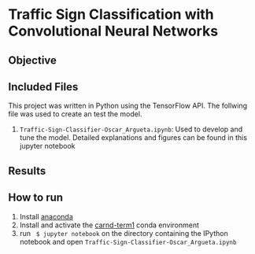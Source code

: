 # Traffic Sign Classification with Convolutional Neural Networks

## Objective

## Included Files
This project was written in Python using the TensorFlow API. The follwing file was used to create an test the model.

1. `Traffic-Sign-Classifier-Oscar_Argueta.ipynb`:  Used to develop and tune the model. Detailed explanations and figures can be found in this jupyter notebook

## Results

## How to run

1. Install [anaconda](https://www.continuum.io/downloads)
2. Install and activate the [carnd-term1](https://github.com/udacity/CarND-Term1-Starter-Kit) conda environment
3. run ` $ jupyter notebook` on the directory containing the IPython notebook and open `Traffic-Sign-Classifier-Oscar_Argueta.ipynb`
